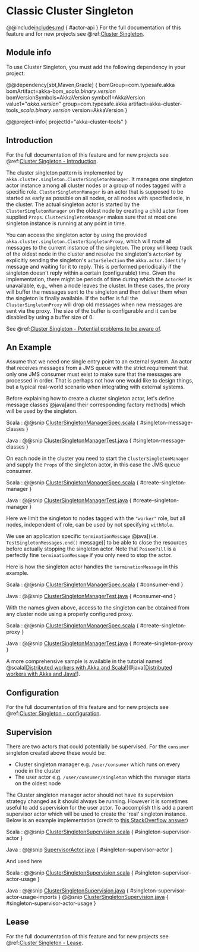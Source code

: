 # Classic Cluster Singleton

@@include[includes.md](includes.md) { #actor-api }
For the full documentation of this feature and for new projects see @ref:[Cluster Singleton](typed/cluster-singleton.md).

## Module info

To use Cluster Singleton, you must add the following dependency in your project:

@@dependency[sbt,Maven,Gradle] {
  bomGroup=com.typesafe.akka bomArtifact=akka-bom_$scala.binary.version$ bomVersionSymbols=AkkaVersion
  symbol1=AkkaVersion
  value1="$akka.version$"
  group=com.typesafe.akka
  artifact=akka-cluster-tools_$scala.binary.version$
  version=AkkaVersion
}

@@project-info{ projectId="akka-cluster-tools" }

## Introduction

For the full documentation of this feature and for new projects see @ref:[Cluster Singleton - Introduction](typed/cluster-singleton.md#introduction).

The cluster singleton pattern is implemented by `akka.cluster.singleton.ClusterSingletonManager`.
It manages one singleton actor instance among all cluster nodes or a group of nodes tagged with
a specific role. `ClusterSingletonManager` is an actor that is supposed to be started as early as possible
on all nodes, or all nodes with specified role, in the cluster. The actual singleton actor is
started by the `ClusterSingletonManager` on the oldest node by creating a child actor from
supplied `Props`. `ClusterSingletonManager` makes sure that at most one singleton instance
is running at any point in time.

You can access the singleton actor by using the provided `akka.cluster.singleton.ClusterSingletonProxy`,
which will route all messages to the current instance of the singleton. The proxy will keep track of
the oldest node in the cluster and resolve the singleton's `ActorRef` by explicitly sending the
singleton's `actorSelection` the `akka.actor.Identify` message and waiting for it to reply.
This is performed periodically if the singleton doesn't reply within a certain (configurable) time.
Given the implementation, there might be periods of time during which the `ActorRef` is unavailable,
e.g., when a node leaves the cluster. In these cases, the proxy will buffer the messages sent to the
singleton and then deliver them when the singleton is finally available. If the buffer is full
the `ClusterSingletonProxy` will drop old messages when new messages are sent via the proxy.
The size of the buffer is configurable and it can be disabled by using a buffer size of 0.

See @ref:[Cluster Singleton - Potential problems to be aware of](typed/cluster-singleton.md#potential-problems-to-be-aware-of).

## An Example

Assume that we need one single entry point to an external system. An actor that
receives messages from a JMS queue with the strict requirement that only one
JMS consumer must exist to make sure that the messages are processed in order.
That is perhaps not how one would like to design things, but a typical real-world
scenario when integrating with external systems.

Before explaining how to create a cluster singleton actor, let's define message classes @java[and their corresponding factory methods]
which will be used by the singleton.

Scala
:  @@snip [ClusterSingletonManagerSpec.scala](/gemini-cluster-tools/src/multi-jvm/scala/gemini/cluster/singleton/ClusterSingletonManagerSpec.scala) { #singleton-message-classes }

Java
:  @@snip [ClusterSingletonManagerTest.java](/gemini-cluster-tools/src/test/java/gemini/cluster/singleton/TestSingletonMessages.java) { #singleton-message-classes }

On each node in the cluster you need to start the `ClusterSingletonManager` and
supply the `Props` of the singleton actor, in this case the JMS queue consumer.

Scala
:  @@snip [ClusterSingletonManagerSpec.scala](/gemini-cluster-tools/src/multi-jvm/scala/gemini/cluster/singleton/ClusterSingletonManagerSpec.scala) { #create-singleton-manager }

Java
:  @@snip [ClusterSingletonManagerTest.java](/gemini-cluster-tools/src/test/java/gemini/cluster/singleton/ClusterSingletonManagerTest.java) { #create-singleton-manager }

Here we limit the singleton to nodes tagged with the `"worker"` role, but all nodes, independent of
role, can be used by not specifying `withRole`.

We use an application specific `terminationMessage` @java[(i.e. `TestSingletonMessages.end()` message)] to be able to close the
resources before actually stopping the singleton actor. Note that `PoisonPill` is a
perfectly fine `terminationMessage` if you only need to stop the actor.

Here is how the singleton actor handles the `terminationMessage` in this example.

Scala
:  @@snip [ClusterSingletonManagerSpec.scala](/gemini-cluster-tools/src/multi-jvm/scala/gemini/cluster/singleton/ClusterSingletonManagerSpec.scala) { #consumer-end }

Java
:  @@snip [ClusterSingletonManagerTest.java](/gemini-cluster-tools/src/test/java/gemini/cluster/singleton/Consumer.java) { #consumer-end }

With the names given above, access to the singleton can be obtained from any cluster node using a properly
configured proxy.

Scala
:  @@snip [ClusterSingletonManagerSpec.scala](/gemini-cluster-tools/src/multi-jvm/scala/gemini/cluster/singleton/ClusterSingletonManagerSpec.scala) { #create-singleton-proxy }

Java
:  @@snip [ClusterSingletonManagerTest.java](/gemini-cluster-tools/src/test/java/gemini/cluster/singleton/ClusterSingletonManagerTest.java) { #create-singleton-proxy }

A more comprehensive sample is available in the tutorial named 
@scala[[Distributed workers with Akka and Scala!](https://github.com/typesafehub/activator-akka-distributed-workers)]@java[[Distributed workers with Akka and Java!](https://github.com/typesafehub/activator-akka-distributed-workers-java)].

## Configuration

For the full documentation of this feature and for new projects see @ref:[Cluster Singleton - configuration](typed/cluster-singleton.md#configuration).

## Supervision

There are two actors that could potentially be supervised. For the `consumer` singleton created above these would be: 

* Cluster singleton manager e.g. `/user/consumer` which runs on every node in the cluster
* The user actor e.g. `/user/consumer/singleton` which the manager starts on the oldest node

The Cluster singleton manager actor should not have its supervision strategy changed as it should always be running.
However it is sometimes useful to add supervision for the user actor. 
To accomplish this add a parent supervisor actor which will be used to create the 'real' singleton instance. 
Below is an example implementation (credit to [this StackOverflow answer](https://stackoverflow.com/questions/36701898/how-to-supervise-cluster-singleton-in-akka/36716708#36716708))

Scala
:  @@snip [ClusterSingletonSupervision.scala](/gemini-docs/src/test/scala/docs/cluster/singleton/ClusterSingletonSupervision.scala) { #singleton-supervisor-actor }

Java
:  @@snip [SupervisorActor.java](/gemini-docs/src/test/java/jdocs/cluster/singleton/SupervisorActor.java) { #singleton-supervisor-actor }

And used here

Scala
:  @@snip [ClusterSingletonSupervision.scala](/gemini-docs/src/test/scala/docs/cluster/singleton/ClusterSingletonSupervision.scala) { #singleton-supervisor-actor-usage }

Java
:  @@snip [ClusterSingletonSupervision.java](/gemini-docs/src/test/java/jdocs/cluster/singleton/ClusterSingletonSupervision.java) { #singleton-supervisor-actor-usage-imports }
@@snip [ClusterSingletonSupervision.java](/gemini-docs/src/test/java/jdocs/cluster/singleton/ClusterSingletonSupervision.java) { #singleton-supervisor-actor-usage }

## Lease

For the full documentation of this feature and for new projects see @ref:[Cluster Singleton - Lease](typed/cluster-singleton.md#lease).
 
